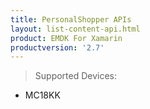 ```yaml
---
title: PersonalShopper APIs
layout: list-content-api.html
product: EMDK For Xamarin
productversion: '2.7'
---
```

>Supported Devices:
* MC18KK
















